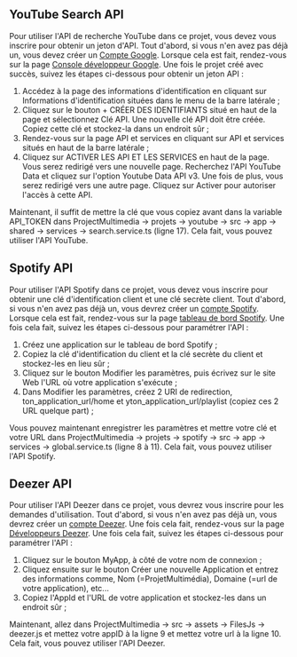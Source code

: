 ## YouTube Search API

Pour utiliser l'API de recherche YouTube dans ce projet, vous devez vous inscrire pour obtenir un jeton d'API.
Tout d'abord, si vous n'en avez pas déjà un, vous devez créer un [Compte Google](https://accounts.google.com/signup/v2/webcreateaccount?continue=https%3A%2F%2Faccounts.google.com%2FManageAccount%3Fnc%3D1&flowName=GlifWebSignIn&flowEntry=SignUp).
Lorsque cela est fait, rendez-vous sur la page [Console développeur Google](https://console.cloud.google.com/apis/dashboard?pli=1&project=projectyoutubesearch&folder=&organizationId=).
Une fois le projet créé avec succès, suivez les étapes ci-dessous pour obtenir un jeton API :
1. Accédez à la page des informations d'identification en cliquant sur Informations d'identification situées dans le menu de la barre latérale ;
2. Cliquez sur le bouton + CRÉER DES IDENTIFIANTS situé en haut de la page et sélectionnez Clé API. Une nouvelle clé API doit être créée. Copiez cette clé et stockez-la dans un endroit sûr ;
3. Rendez-vous sur la page API et services en cliquant sur API et services situés en haut de la barre latérale ;
4. Cliquez sur ACTIVER LES API ET LES SERVICES en haut de la page. Vous serez redirigé vers une nouvelle page. Recherchez l'API YouTube Data et cliquez sur l'option Youtube Data API v3. Une fois de plus, vous serez redirigé vers une autre page. Cliquez sur Activer pour autoriser l'accès à cette API.

Maintenant, il suffit de mettre la clé que vous copiez avant dans la variable API_TOKEN dans ProjectMultimedia -> projets -> youtube -> src -> app -> shared -> services -> search.service.ts (ligne 17).
Cela fait, vous pouvez utiliser l'API YouTube.

## Spotify API

Pour utiliser l'API Spotify dans ce projet, vous devez vous inscrire pour obtenir une clé d'identification client et une clé secrète client.
Tout d'abord, si vous n'en avez pas déjà un, vous devrez créer un [compte Spotify](https://www.spotify.com/fr/signup/).
Lorsque cela est fait, rendez-vous sur la page [tableau de bord Spotify](https://developer.spotify.com/dashboard/applications).
Une fois cela fait, suivez les étapes ci-dessous pour paramétrer l'API :
1. Créez une application sur le tableau de bord Spotify ;
2. Copiez la clé d'identification du client et la clé secrète du client et stockez-les en lieu sûr ;
3. Cliquez sur le bouton Modifier les paramètres, puis écrivez sur le site Web l'URL où votre application s'exécute ;
4. Dans Modifier les paramètres, créez 2 URI de redirection, ton_application_url/home et yton_application_url/playlist (copiez ces 2 URL quelque part) ;

Vous pouvez maintenant enregistrer les paramètres et mettre votre clé et votre URL dans ProjectMultimedia -> projets -> spotify -> src -> app -> services -> global.service.ts (ligne 8 à 11).
Cela fait, vous pouvez utiliser l'API Spotify.

## Deezer API

Pour utiliser l'API Deezer dans ce projet, vous devrez vous inscrire pour les demandes d'utilisation.
Tout d'abord, si vous n'en avez pas déjà un, vous devrez créer un [compte Deezer](https://www.deezer.com/fr/register).
Une fois cela fait, rendez-vous sur la page [Développeurs Deezer](https://developers.deezer.com/).
Une fois cela fait, suivez les étapes ci-dessous pour paramétrer l'API :
1. Cliquez sur le bouton MyApp, à côté de votre nom de connexion ;
2. Cliquez ensuite sur le bouton Créer une nouvelle Application et entrez des informations comme, Nom (=ProjetMultimédia), Domaine (=url de votre application), etc...
3. Copiez l'AppId et l'URL de votre application et stockez-les dans un endroit sûr ;

Maintenant, allez dans ProjectMultimedia -> src -> assets -> FilesJs -> deezer.js et mettez votre appID à la ligne 9 et mettez votre url à la ligne 10.
Cela fait, vous pouvez utiliser l'API Deezer.
